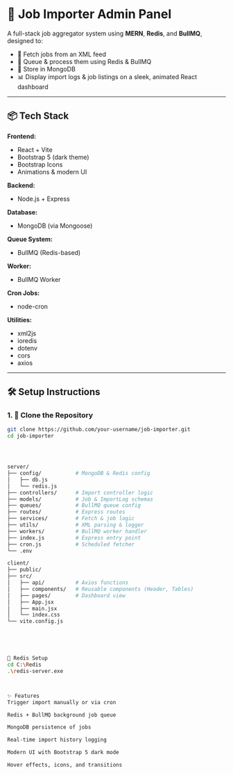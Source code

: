 # 📅 Job Importer Admin Panel

A full-stack job aggregator system using **MERN**, **Redis**, and **BullMQ**, designed to:

- 🧾 Fetch jobs from an XML feed
- 🎯 Queue & process them using Redis & BullMQ
- 💾 Store in MongoDB
- 📊 Display import logs & job listings on a sleek, animated React dashboard

---

## 📦 Tech Stack

**Frontend:**
- React + Vite
- Bootstrap 5 (dark theme)
- Bootstrap Icons
- Animations & modern UI

**Backend:**
- Node.js + Express

**Database:**
- MongoDB (via Mongoose)

**Queue System:**
- BullMQ (Redis-based)

**Worker:**
- BullMQ Worker

**Cron Jobs:**
- node-cron

**Utilities:**
- xml2js
- ioredis
- dotenv
- cors
- axios

---

## 🛠️ Setup Instructions

### 1. 📁 Clone the Repository

```bash
git clone https://github.com/your-username/job-importer.git
cd job-importer




server/
├── config/           # MongoDB & Redis config
│   ├── db.js
│   └── redis.js
├── controllers/      # Import controller logic
├── models/           # Job & ImportLog schemas
├── queues/           # BullMQ queue config
├── routes/           # Express routes
├── services/         # Fetch & job logic
├── utils/            # XML parsing & logger
├── workers/          # BullMQ worker handler
├── index.js          # Express entry point
├── cron.js           # Scheduled fetcher
└── .env

client/
├── public/
├── src/
│   ├── api/          # Axios functions
│   ├── components/   # Reusable components (Header, Tables)
│   ├── pages/        # Dashboard view
│   ├── App.jsx
│   ├── main.jsx
│   └── index.css
└── vite.config.js





🔧 Redis Setup
cd C:\Redis
.\redis-server.exe



✨ Features
Trigger import manually or via cron

Redis + BullMQ background job queue

MongoDB persistence of jobs

Real-time import history logging

Modern UI with Bootstrap 5 dark mode

Hover effects, icons, and transitions
